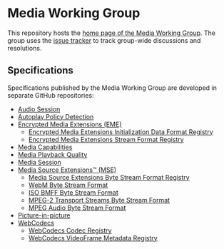 # Media Working Group

This repository hosts the [home page of the Media Working Group](https://www.w3.org/media-wg/). The group uses the [issue tracker](https://github.com/w3c/media-wg/issues) to track group-wide discussions and resolutions.

## Specifications

Specifications published by the Media Working Group are developed in separate GitHub repositories:

* [Audio Session](https://github.com/w3c/audio-session)
* [Autoplay Policy Detection](https://github.com/w3c/autoplay/)
* [Encrypted Media Extensions (EME)](https://github.com/w3c/encrypted-media/)
  * [Encrypted Media Extensions Initialization Data Format Registry](https://github.com/w3c/encrypted-media/tree/main/format-registry/initdata)
  * [Encrypted Media Extensions Stream Format Registry](https://github.com/w3c/encrypted-media/tree/main/format-registry/stream)
* [Media Capabilities](https://github.com/w3c/media-capabilities/)
* [Media Playback Quality](https://github.com/w3c/media-playback-quality/)
* [Media Session](https://github.com/w3c/mediasession/)
* [Media Source Extensions™ (MSE)](https://github.com/w3c/media-source/)
  * [Media Source Extensions Byte Stream Format Registry](https://github.com/w3c/mse-byte-stream-format-registry)
  * [WebM Byte Stream Format](https://github.com/w3c/mse-byte-stream-format-webm)
  * [ISO BMFF Byte Stream Format](https://github.com/w3c/mse-byte-stream-format-isobmff)
  * [MPEG-2 Transport Streams Byte Stream Format](https://github.com/w3c/mse-byte-stream-format-mp2t)
  * [MPEG Audio Byte Stream Format](https://github.com/w3c/mse-byte-stream-format-mpeg-audio)
* [Picture-in-picture](https://github.com/w3c/picture-in-picture/)
* [WebCodecs](https://github.com/w3c/webcodecs/)
  * [WebCodecs Codec Registry](https://github.com/w3c/webcodecs/)
  * [WebCodecs VideoFrame Metadata Registry](https://github.com/w3c/webcodecs/)
